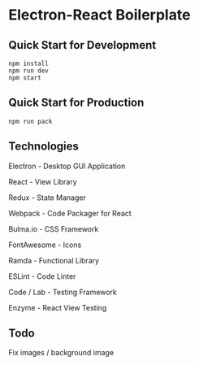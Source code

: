 # Electron-React Boilerplate

## Quick Start for Development

```
npm install
npm run dev
npm start
```

## Quick Start for Production

```
npm run pack
```

## Technologies

Electron      - Desktop GUI Application

React         - View Library

Redux         - State Manager

Webpack       - Code Packager for React

Bulma.io      - CSS Framework

FontAwesome   - Icons

Ramda         - Functional Library

ESLint        - Code Linter

Code / Lab    - Testing Framework

Enzyme        - React View Testing

## Todo

Fix images / background image
